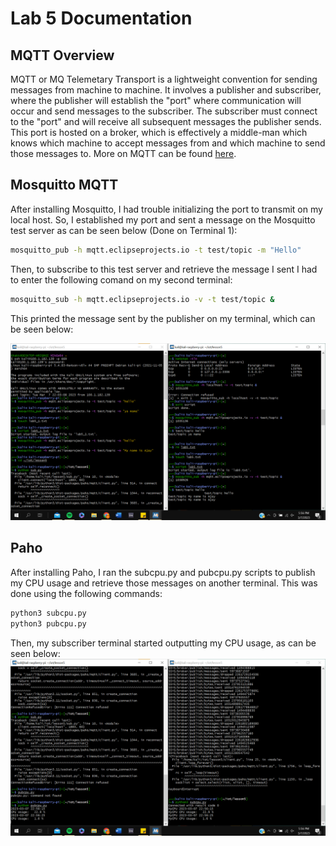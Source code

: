 # Lab 5 Documentation

## MQTT Overview

MQTT or MQ Telemetary Transport is a lightweight convention for sending messages from machine to machine. It involves a publisher and subscriber, where the publisher will establish the "port" where communication will occur and send messages to the subscriber. The subscriber must connect to the "port" and will receive all subsequent messages the publisher sends. This port is hosted on a broker, which is effectively a middle-man which knows which machine to accept messages from and which machine to send those messages to. More on MQTT can be found [here](https://en.wikipedia.org/wiki/MQTT).

## Mosquitto MQTT

After installing Mosquitto, I had trouble initializing the port to transmit on my local host. So, I established my port and sent a message on the Mosquitto test server as can be seen below (Done on Terminal 1):

```bash
mosquitto_pub -h mqtt.eclipseprojects.io -t test/topic -m "Hello"
```

Then, to subscribe to this test server and retrieve the message I sent I had to enter the following comand on my second terminal:

```bash
mosquitto_sub -h mqtt.eclipseprojects.io -v -t test/topic &
```

This printed the message sent by the publisher on my terminal, which can be seen below:

![Mosquitto](Lab5_2.png)

## Paho

After installing Paho, I ran the subcpu.py and pubcpu.py scripts to publish my CPU usage and retrieve those messages on another terminal. This was done using the following commands:

```bash
python3 subcpu.py
python3 pubcpu.py
```

Then, my subscriber terminal started outputting my CPU usage, as can be seen below:
![Paho](Lab5_1.png)
